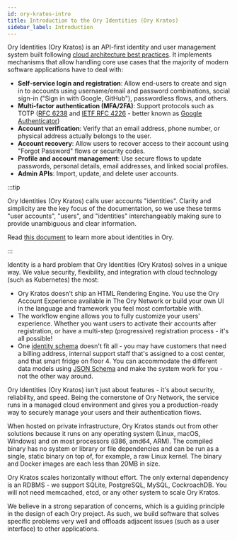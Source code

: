 ```yaml
---
id: ory-kratos-intro
title: Introduction to the Ory Identities (Ory Kratos)
sidebar_label: Introduction
---
```


Ory Identities (Ory Kratos) is an API-first identity and user management system built following
[cloud architecture best practices](https://www.ory.sh/docs/ecosystem/software-architecture-philosophy/). It implements mechanisms
that allow handling core use cases that the majority of modern software applications have to deal with:

- **Self-service login and registration**: Allow end-users to create and sign in to accounts using username/email and password
  combinations, social sign-in ("Sign in with Google, GitHub"), passwordless flows, and others.
- **Multi-factor authentication (MFA/2FA)**: Support protocols such as TOTP ([RFC 6238](https://tools.ietf.org/html/rfc6238) and
  [IETF RFC 4226](https://tools.ietf.org/html/rfc4226) - better known as
  [Google Authenticator](https://en.wikipedia.org/wiki/Google_Authenticator))
- **Account verification**: Verify that an email address, phone number, or physical address actually belongs to the user.
- **Account recovery**: Allow users to recover access to their account using "Forgot Password" flows or security codes.
- **Profile and account management**: Use secure flows to update passwords, personal details, email addresses, and linked social
  profiles.
- **Admin APIs**: Import, update, and delete user accounts.

:::tip

Ory Identities (Ory Kratos) calls user accounts "identities". Clarity and simplicity are the key focus of the documentation, so we
use these terms "user accounts", "users", and "identities" interchangeably making sure to provide unambiguous and clear
information.

Read [this document](./manage-identities/overview) to learn more about identities in Ory.

:::

Identity is a hard problem that Ory Identities (Ory Kratos) solves in a unique way. We value security, flexibility, and
integration with cloud technology (such as Kubernetes) the most:

- Ory Kratos doesn't ship an HTML Rendering Engine. You use the Ory Account Experience available in The Ory Network or build your
  own UI in the language and framework you feel most comfortable with.
- The workflow engine allows you to fully customize your users' experience. Whether you want users to activate their accounts
  after registration, or have a multi-step (progressive) registration process - it's all possible!
- One [identity schema](./manage-identities/identity-schema) doesn't fit all - you may have customers that need a billing address,
  internal support staff that's assigned to a cost center, and that smart fridge on floor 4. You can accommodate the different
  data models using [JSON Schema](https://json-schema.org/) and make the system work for you - not the other way around.

Ory Identities (Ory Kratos) isn't just about features - it's about security, reliability, and speed. Being the cornerstone of Ory
Network, the service runs in a managed cloud environment and gives you a production-ready way to securely manage your users and
their authentication flows.

When hosted on private infrastructure, Ory Kratos stands out from other solutions because it runs on any operating system (Linux,
macOS, Windows) and on most processors (i386, amd64, ARM). The compiled binary has no system or library or file dependencies and
can be run as a single, static binary on top of, for example, a raw Linux kernel. The binary and Docker images are each less than
20MB in size.

Ory Kratos scales horizontally without effort. The only external dependency is an RDBMS - we support SQLite, PostgreSQL, MySQL,
CockroachDB. You will not need memcached, etcd, or any other system to scale Ory Kratos.

We believe in a strong separation of concerns, which is a guiding principle in the design of each Ory project. As such, we build
software that solves specific problems very well and offloads adjacent issues (such as a user interface) to other applications.
